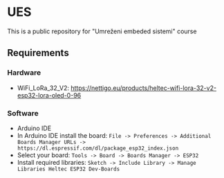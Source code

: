 # UES
This is a public repository for "Umreženi embeded sistemi" course 

## Requirements 

### Hardware
* WiFi_LoRa_32_V2: https://nettigo.eu/products/heltec-wifi-lora-32-v2-esp32-lora-oled-0-96

### Software
* Arduino IDE
* In Arduino IDE install the board:  ```File -> Preferences -> Additional Boards Manager URLs -> https://dl.espressif.com/dl/package_esp32_index.json```
* Select your board: ```Tools -> Board -> Boards Manager -> ESP32```
* Install required libraries: ```Sketch -> Include Library -> Manage Libraries Heltec ESP32 Dev-Boards```


